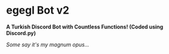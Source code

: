 # egegl Bot v2
**A Turkish Discord Bot with Countless Functions! (Coded using Discord.py)**

*Some say it's my magnum opus...*
